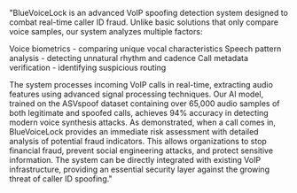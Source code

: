 "BlueVoiceLock is an advanced VoIP spoofing detection system designed to combat real-time caller ID fraud. Unlike basic solutions that only compare voice samples, our system analyzes multiple factors:

Voice biometrics - comparing unique vocal characteristics
Speech pattern analysis - detecting unnatural rhythm and cadence
Call metadata verification - identifying suspicious routing

The system processes incoming VoIP calls in real-time, extracting audio features using advanced signal processing techniques. Our AI model, trained on the ASVspoof dataset containing over 65,000 audio samples of both legitimate and spoofed calls, achieves 94% accuracy in detecting modern voice synthesis attacks.
As demonstrated, when a call comes in, BlueVoiceLock provides an immediate risk assessment with detailed analysis of potential fraud indicators. This allows organizations to stop financial fraud, prevent social engineering attacks, and protect sensitive information.
The system can be directly integrated with existing VoIP infrastructure, providing an essential security layer against the growing threat of caller ID spoofing."
